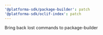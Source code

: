 ```yaml
---
'@platforma-sdk/package-builder': patch
'@platforma-sdk/oclif-index': patch
---
```


Bring back lost commands to package-builder
